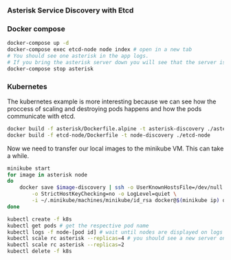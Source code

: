 ### Asterisk Service Discovery with Etcd

### Docker compose

```bash
docker-compose up -d
docker-compose exec etcd-node node index # open in a new tab
# You should see one asterisk in the app logs.
# If you bring the asterisk server down you will see that the server is also deleted from the app(and etcd too).
docker-compose stop asterisk
```

### Kubernetes

The kubernetes example is more interesting because we can see how the proccess of scaling and destroying pods happens and how the pods communicate with etcd.

```bash
docker build -f asterisk/Dockerfile.alpine -t asterisk-discovery ./asterisk
docker build -f etcd-node/Dockerfile -t node-discovery ./etcd-node
```

Now we need to transfer our local images to the minikube VM. This can take a while.

```bash
minikube start
for image in asterisk node
do
    docker save $image-discovery | ssh -o UserKnownHostsFile=/dev/null \
        -o StrictHostKeyChecking=no -o LogLevel=quiet \
        -i ~/.minikube/machines/minikube/id_rsa docker@$(minikube ip) docker load
done
```

```bash
kubectl create -f k8s
kubectl get pods # get the respective pod name
kubectl logs -f node-[pod id] # wait until nodes are displayed on logs
kubectl scale rc asterisk --replicas=4 # you should see a new server on the node logs after some time
kubectl scale rc asterisk --replicas=2
kubectl delete -f k8s
```
